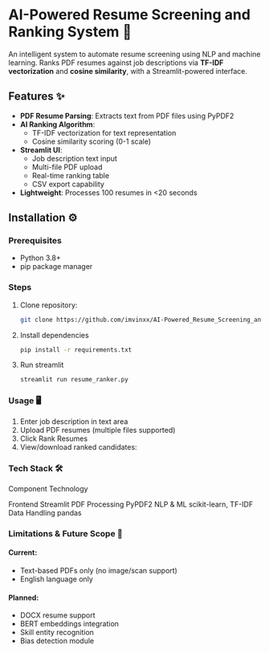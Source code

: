 # AI-Powered Resume Screening and Ranking System 🚀

An intelligent system to automate resume screening using NLP and machine learning. Ranks PDF resumes against job descriptions via **TF-IDF vectorization** and **cosine similarity**, with a Streamlit-powered interface.


## Features ✨

- **PDF Resume Parsing**: Extracts text from PDF files using PyPDF2
- **AI Ranking Algorithm**: 
  - TF-IDF vectorization for text representation
  - Cosine similarity scoring (0-1 scale)
- **Streamlit UI**:
  - Job description text input
  - Multi-file PDF upload
  - Real-time ranking table
  - CSV export capability
- **Lightweight**: Processes 100 resumes in <20 seconds

## Installation ⚙️

### Prerequisites
- Python 3.8+
- pip package manager

### Steps
1. Clone repository:
   ```bash
   git clone https://github.com/imvinxx/AI-Powered_Resume_Screening_and_Ranking_System.git

2. Install dependencies
   ```bash
   pip install -r requirements.txt

3. Run streamlit
   ```bash
   streamlit run resume_ranker.py


### Usage 🖥️
1. Enter job description in text area
2. Upload PDF resumes (multiple files supported)
3. Click Rank Resumes
4. View/download ranked candidates:


### Tech Stack 🛠️
  Component         	Technology
                
  Frontend	          Streamlit
  PDF Processing	    PyPDF2
  NLP & ML	          scikit-learn, TF-IDF
  Data Handling	      pandas


### Limitations & Future Scope 🔮
#### Current:
- Text-based PDFs only (no image/scan support)
- English language only

#### Planned:
- DOCX resume support
- BERT embeddings integration
- Skill entity recognition
- Bias detection module

  
